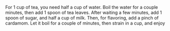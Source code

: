 For 1 cup of tea, you need half a cup of water. Boil the water for a couple minutes, then add 1 spoon of tea leaves. After waiting a few minutes, add 1 spoon of sugar, and half a cup of milk. Then, for flavoring, add a pinch of cardamom. Let it boil for a couple of minutes, then strain in a cup, and enjoy